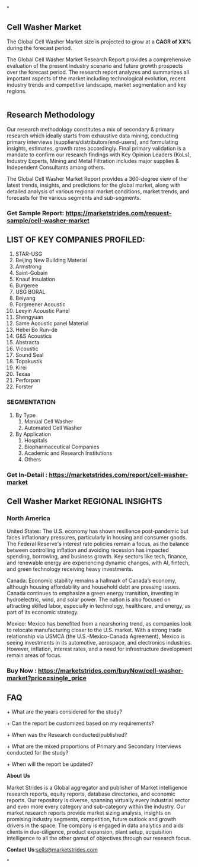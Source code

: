 <p>"</p>
<h2>Cell Washer Market</h2>
<p>The Global Cell Washer Market size is projected to grow at a <strong>CAGR of XX%</strong> during the forecast period.</p>
<p>The Global Cell Washer Market Research Report provides a comprehensive evaluation of the present industry scenario and future growth prospects over the forecast period. The research report analyzes and summarizes all important aspects of the market including technological evolution, recent industry trends and competitive landscape, market segmentation and key regions.</p>
<p><img alt="" /></p>
<h2>Research Methodology</h2>
<p>Our research methodology constitutes a mix of secondary &amp; primary research which ideally starts from exhaustive data mining, conducting primary interviews (suppliers/distributors/end-users), and formulating insights, estimates, growth rates accordingly. Final primary validation is a mandate to confirm our research findings with Key Opinion Leaders (KoLs), Industry Experts, Mining and Metal Filtration includes major supplies &amp; Independent Consultants among others.</p>
<p>The Global Cell Washer Market Report provides a 360-degree view of the latest trends, insights, and predictions for the global market, along with detailed analysis of various regional market conditions, market trends, and forecasts for the various segments and sub-segments.</p>
<h3><strong>Get Sample Report: <a href="https://marketstrides.com/request-sample/cell-washer-market">https://marketstrides.com/request-sample/cell-washer-market</a></strong></h3>
<h2>LIST OF KEY COMPANIES PROFILED:</h2>
<ol>
<li>STAR-USG</li>
<li>Beijing New Building Material</li>
<li>Armstrong</li>
<li>Saint-Gobain</li>
<li>Knauf Insulation</li>
<li>Burgeree</li>
<li>USG BORAL</li>
<li>Beiyang</li>
<li>Forgreener Acoustic</li>
<li>Leeyin Acoustic Panel</li>
<li>Shengyuan</li>
<li>Same Acoustic panel Material</li>
<li>Hebei Bo Run-de</li>
<li>G&amp;S Acoustics</li>
<li>Abstracta</li>
<li>Vicoustic</li>
<li>Sound Seal</li>
<li>Topakustik</li>
<li>Kirei</li>
<li>Texaa</li>
<li>Perforpan</li>
<li>Forster</li>
</ol>
<h3>SEGMENTATION</h3>
<ol>
<li>By Type
<ol>
<li>Manual Cell Washer</li>
<li>Automated Cell Washer</li>
</ol>
</li>
<li>By Application
<ol>
<li>Hospitals</li>
<li>Biopharmaceutical Companies</li>
<li>Academic and Research Institutions</li>
<li>Others</li>
</ol>
</li>
</ol>
<h3><strong>Get In-Detail : <a href="https://marketstrides.com/report/cell-washer-market">https://marketstrides.com/report/cell-washer-market</a></strong></h3>
<h2>Cell Washer Market REGIONAL INSIGHTS</h2>
<h3>North America</h3>
<p>United States: The U.S. economy has shown resilience post-pandemic but faces inflationary pressures, particularly in housing and consumer goods. The Federal Reserve's interest rate policies remain a focus, as the balance between controlling inflation and avoiding recession has impacted spending, borrowing, and business growth. Key sectors like tech, finance, and renewable energy are experiencing dynamic changes, with AI, fintech, and green technology receiving heavy investments.</p>
<p>Canada: Economic stability remains a hallmark of Canada’s economy, although housing affordability and household debt are pressing issues. Canada continues to emphasize a green energy transition, investing in hydroelectric, wind, and solar power. The nation is also focused on attracting skilled labor, especially in technology, healthcare, and energy, as part of its economic strategy.</p>
<p>Mexico: Mexico has benefited from a nearshoring trend, as companies look to relocate manufacturing closer to the U.S. market. With a strong trade relationship via USMCA (the U.S.-Mexico-Canada Agreement), Mexico is seeing investments in its automotive, aerospace, and electronics industries. However, inflation, interest rates, and a need for infrastructure development remain areas of focus.</p>
<h3><strong>Buy Now : <a href="https://marketstrides.com/buyNow/cell-washer-market?price=single_price">https://marketstrides.com/buyNow/cell-washer-market?price=single_price</a></strong></h3>
<h2>FAQ</h2>
<p>+ What are the years considered for the study?</p>
<p>+ Can the report be customized based on my requirements?</p>
<p>+ When was the Research conducted/published?</p>
<p>+ What are the mixed proportions of Primary and Secondary Interviews conducted for the study?</p>
<p>+ When will the report be updated?</p>
<p>𝐀𝐛𝐨𝐮𝐭 𝐔𝐬</p>
<p>Market Strides is a Global aggregator and publisher of Market intelligence research reports, equity reports, database directories, and economic reports. Our repository is diverse, spanning virtually every industrial sector and even more every category and sub-category within the industry. Our market research reports provide market sizing analysis, insights on promising industry segments, competition, future outlook and growth drivers in the space. The company is engaged in data analytics and aids clients in due-diligence, product expansion, plant setup, acquisition intelligence to all the other gamut of objectives through our research focus.</p>
<p>𝐂𝐨𝐧𝐭𝐚𝐜𝐭 𝐔𝐬:<a href="mailto:sells@marketstrides.com">sells@marketstrides.com</a></p>
<p>"</p>
